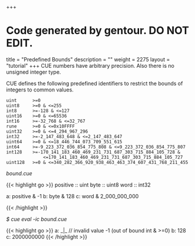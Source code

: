 +++
# Code generated by gentour. DO NOT EDIT.
title = "Predefined Bounds"
description = ""
weight = 2275
layout = "tutorial"
+++
CUE numbers have arbitrary precision.
Also there is no unsigned integer type.

CUE defines the following predefined identifiers to restrict the bounds of
integers to common values.

```
uint      >=0
uint8     >=0 & <=255
int8      >=-128 & <=127
uint16    >=0 & <=65536
int16     >=-32_768 & <=32_767
rune      >=0 & <=0x10FFFF
uint32    >=0 & <=4_294_967_296
int32     >=-2_147_483_648 & <=2_147_483_647
uint64    >=0 & <=18_446_744_073_709_551_615
int64     >=-9_223_372_036_854_775_808 & <=9_223_372_036_854_775_807
int128    >=-170_141_183_460_469_231_731_687_303_715_884_105_728 &
              <=170_141_183_460_469_231_731_687_303_715_884_105_727
uint128   >=0 & <=340_282_366_920_938_463_463_374_607_431_768_211_455
```


<a id="td-block-padding" class="td-offset-anchor"></a>
<section class="row td-box td-box--white td-box--gradient td-box--height-auto">
<div class="col-lg-6 mr-0">
<i>bound.cue</i>
<p>
{{< highlight go >}}
positive :: uint
byte ::     uint8
word ::     int32

a: positive & -1
b: byte & 128
c: word & 2_000_000_000

{{< /highlight >}}
<br>
</div>

<div class="col-lg-6 ml-0"><i>$ cue eval -ic bound.cue</i>
<p>
{{< highlight go >}}
a: _|_ // invalid value -1 (out of bound int & >=0)
b: 128
c: 2000000000
{{< /highlight >}}
</div>
</section>